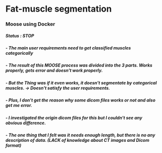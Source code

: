 # Fat-muscle segmentation

### Moose using Docker

##### Status : STOP

##### - The main user requirements need to get classified muscles categorically

##### - The result of this MOOSE process was divided into the 3 parts. Works properly, gets error and doesn't work properly.

##### - But the Thing was if it even works, it doesn't segmentate by categorical muscles. -> Doesn't satisfy the user requirements.

##### - Plus, I don't get the reason why some dicom files works or not and also get me error. 

##### - I investigated the origin dicom files for this but I couldn't see any obvious difference.

##### - The one thing that I felt was it needs enough length, but there is no any description of data. (LACK of knowledge about CT images and Dicom format)

